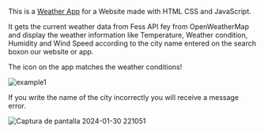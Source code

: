 This is a [Weather App](https://zarahi93.github.io/Weather-App/) for a Website made with HTML CSS and JavaScript. 

It gets the current weather data from Fess API fey from OpenWeatherMap and display the weather information like Temperature,  Weather condition, Humidity and Wind Speed according to the city name entered on the search boxon our website or app.

The icon on the app matches the weather conditions!

![example1](https://github.com/Zarahi93/Weather-App/assets/107142458/627589fc-9141-4150-acd8-4e8f22953828)

If you write the name of the city incorrectly you will receive a message error.

![Captura de pantalla 2024-01-30 221051](https://github.com/Zarahi93/Weather-App/assets/107142458/b0d94545-d34d-497f-909c-06332ffdf98a)
